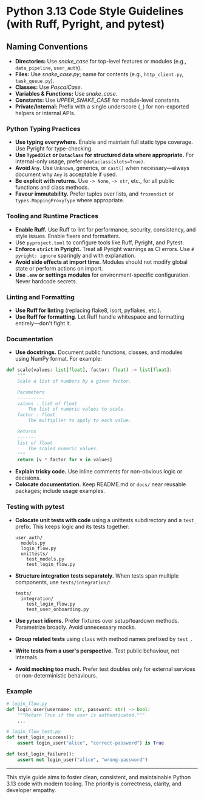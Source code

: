 # Python 3.13 Code Style Guidelines (with Ruff, Pyright, and pytest)

## Naming Conventions

* **Directories:** Use *snake\_case* for top-level features or modules (e.g.,
  `data_pipeline`, `user_auth`).
* **Files:** Use *snake\_case.py*; name for contents (e.g., `http_client.py`,
  `task_queue.py`).
* **Classes:** Use *PascalCase*.
* **Variables & Functions:** Use *snake\_case*.
* **Constants:** Use *UPPER\_SNAKE\_CASE* for module-level constants.
* **Private/Internal:** Prefix with a single underscore (`_`) for non-exported
  helpers or internal APIs.

### Python Typing Practices

* **Use typing everywhere.** Enable and maintain full static type coverage. Use
  Pyright for type-checking.
* **Use `TypedDict` or `Dataclass` for structured data where appropriate.** For
  internal-only usage, prefer `@dataclass(slots=True)`.
* **Avoid `Any`.** Use `Unknown`, generics, or `cast()` when necessary—always
  document why `Any` is acceptable if used.
* **Be explicit with returns.** Use `-> None`, `-> str`, etc., for all public
  functions and class methods.
* **Favour immutability.** Prefer tuples over lists, and `frozendict` or
  `types.MappingProxyType` where appropriate.

### Tooling and Runtime Practices

* **Enable Ruff.** Use Ruff to lint for performance, security, consistency, and
  style issues. Enable fixers and formatters.
* Use `pyproject.toml` to configure tools like Ruff, Pyright, and Pytest.
* **Enforce `strict` in Pyright.** Treat all Pyright warnings as CI errors. Use
  `# pyright: ignore` sparingly and with explanation.
* **Avoid side effects at import time.** Modules should not modify global state
  or perform actions on import.
* **Use `.env` or settings modules** for environment-specific configuration.
  Never hardcode secrets.

### Linting and Formatting

* **Use Ruff for linting** (replacing flake8, isort, pyflakes, etc.).
* **Use Ruff for formatting**. Let Ruff handle whitespace and formatting
  entirely—don't fight it.

### Documentation

* **Use docstrings.** Document public functions, classes, and modules using
  NumPy format. For example:

```python
def scale(values: list[float], factor: float) -> list[float]:
    """
    Scale a list of numbers by a given factor.

    Parameters
    ----------
    values : list of float
        The list of numeric values to scale.
    factor : float
        The multiplier to apply to each value.

    Returns
    -------
    list of float
        The scaled numeric values.
    """
    return [v * factor for v in values]
```

* **Explain tricky code.** Use inline comments for non-obvious logic or decisions.
* **Colocate documentation.** Keep README.md or `docs/` near reusable packages;
  include usage examples.

### Testing with pytest

* **Colocate unit tests with code** using a unittests subdirectory and a
  `test_` prefix. This keeps logic and its tests together:

  ```text
  user_auth/
    models.py
    login_flow.py
    unittests/
      test_models.py
      test_login_flow.py
  ```

* **Structure integration tests separately.** When tests span multiple
  components, use `tests/integration/`:

  ```text
  tests/
    integration/
      test_login_flow.py
      test_user_onboarding.py
  ```

* **Use `pytest` idioms.** Prefer fixtures over setup/teardown methods.
  Parametrize broadly. Avoid unnecessary mocks.

* **Group related tests** using `class` with method names prefixed by `test_`.

* **Write tests from a user's perspective.** Test public behaviour, not internals.

* **Avoid mocking too much.** Prefer test doubles only for external services or
  non-deterministic behaviours.

### Example

```python
# login_flow.py
def login_user(username: str, password: str) -> bool:
    """Return True if the user is authenticated."""
    ...

# login_flow_test.py
def test_login_success():
    assert login_user("alice", "correct-password") is True

def test_login_failure():
    assert not login_user("alice", "wrong-password")
```

---

This style guide aims to foster clean, consistent, and maintainable Python 3.13
code with modern tooling. The priority is correctness, clarity, and developer
empathy.
